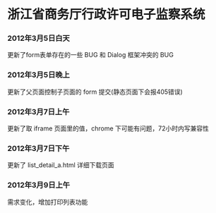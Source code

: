 # 浙江省商务厅行政许可电子监察系统

### 2012年3月5日白天

更新了form表单存在的一些 BUG 和 Dialog 框架冲突的 BUG

### 2012年3月5日晚上

更新了父页面控制子页面的 form 提交(静态页面下会报405错误)

### 2012年3月7日上午

更新了取 iframe 页面里的值，chrome 下可能有问题，72小时内写兼容性

### 2012年3月7日下午

更新了 list_detail_a.html 详细下载页面

### 2012年3月9日上午

需求变化，增加打印列表功能